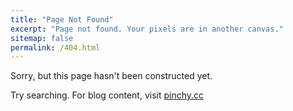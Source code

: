 ```yaml
---
title: "Page Not Found"
excerpt: "Page not found. Your pixels are in another canvas."
sitemap: false
permalink: /404.html
---
```


Sorry, but this page hasn't been constructed yet.

Try searching. For blog content, visit [pinchy.cc](https://pinchy.cc)

